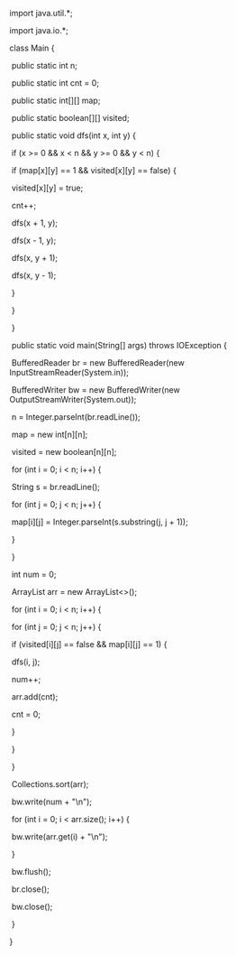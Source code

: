 import java.util.*;

import java.io.*;

class Main {

​    public static int n;

​    public static int cnt = 0;

​    public static int[][] map;

​    public static boolean[][] visited;

​    public static void dfs(int x, int y) {

​        if (x >= 0 && x < n && y >= 0 && y < n) {

​            if (map[x][y] == 1 && visited[x][y] == false) {

​                visited[x][y] = true;

​                cnt++;

​                dfs(x + 1, y);

​                dfs(x - 1, y);

​                dfs(x, y + 1);

​                dfs(x, y - 1);

​            }

​        }

​    }

​    public static void main(String[] args) throws IOException {

​        BufferedReader br = new BufferedReader(new InputStreamReader(System.in));

​        BufferedWriter bw = new BufferedWriter(new OutputStreamWriter(System.out));

​        n = Integer.parseInt(br.readLine());

​        map = new int[n][n];

​        visited = new boolean[n][n];

​        for (int i = 0; i < n; i++) {

​            String s = br.readLine();

​            for (int j = 0; j < n; j++) {

​                map[i][j] = Integer.parseInt(s.substring(j, j + 1));

​            }

​        }

​        int num = 0;

​        ArrayList<Integer> arr = new ArrayList<>();

​        for (int i = 0; i < n; i++) {

​            for (int j = 0; j < n; j++) {

​                if (visited[i][j] == false && map[i][j] == 1) {

​                    dfs(i, j);

​                    num++;

​                    arr.add(cnt);

​                    cnt = 0;

​                }

​            }

​        }

​        Collections.sort(arr);

​        bw.write(num + "\n");

​        for (int i = 0; i < arr.size(); i++) {

​            bw.write(arr.get(i) + "\n");

​        }

​        bw.flush();

​        br.close();

​        bw.close();

​    }

}
